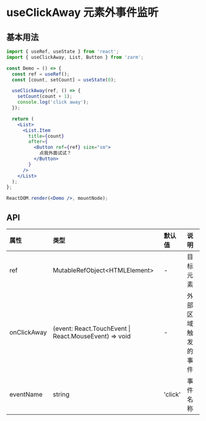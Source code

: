# useClickAway 元素外事件监听

## 基本用法

```jsx
import { useRef, useState } from 'react';
import { useClickAway, List, Button } from 'zarm';

const Demo = () => {
  const ref = useRef();
  const [count, setCount] = useState(0);

  useClickAway(ref, () => {
    setCount(count + 1);
    console.log('click away');
  });

  return (
    <List>
      <List.Item
        title={count}
        after={
          <Button ref={ref} size="sm">
            点我外面试试？
          </Button>
        }
      />
    </List>
  );
};

ReactDOM.render(<Demo />, mountNode);
```

## API

| 属性        | 类型                                                  | 默认值  | 说明               |
| :---------- | :---------------------------------------------------- | :------ | :----------------- |
| ref         | MutableRefObject\<HTMLElement\>                       | -       | 目标元素           |
| onClickAway | (event: React.TouchEvent \| React.MouseEvent) => void | -       | 外部区域触发的事件 |
| eventName   | string                                                | 'click' | 事件名称           |
